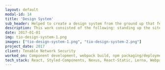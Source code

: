```yaml
---
layout: default
modal-id: 14
title: 'Design System'
sub_header: Helped to create a design system from the ground up that fed into all Tenable products.
description: This work consisted of the following: standing up the site that would showcase the design philosophies and corresponding components, working with design and PM to identify requirements and solidify designs, developing components, creating the mechanism to deploy the components to a repository and track changes via a change log system, and lastly, making this process fit into a CI/CD model.
date: 2017-01-01
img: tio-design-system-1.png
images: ["tio-design-system-1.png", "tio-design-system-2.png"]
project_date: 2017
client: Tenable Network Security
worked_on: Component development, webpack build, npm packaging/deployment using Lerna, implementing a CI/CD model
tech_stack: React, Styled-Components, Nexus, React-Static, Lerna, Webpack
---
```

